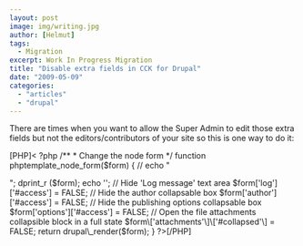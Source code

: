 ```yaml
---
layout: post
image: img/writing.jpg
author: [Helmut]
tags:
  - Migration
excerpt: Work In Progress Migration
title: "Disable extra fields in CCK for Drupal"
date: "2009-05-09"
categories: 
  - "articles"
  - "drupal"
---
```


There are times when you want to allow the Super Admin to edit those extra fields but not the editors/contributors of your site so this is one way to do it:

\[PHP\]< ?php /\*\* \* Change the node form \*/ function phptemplate\_node\_form($form) { // echo "

"; dprint\_r ($form); echo ''; // Hide 'Log message' text area $form\['log'\]\['#access'\] = FALSE; // Hide the author collapsable box $form\['author'\]\['#access'\] = FALSE; // Hide the publishing options collapsable box $form\['options'\]\['#access'\] = FALSE; // Open the file attachments collapsible block in a full state $form\['attachments'\]\['#collapsed'\] = FALSE; return drupal\_render($form); } ?>\[/PHP\]
